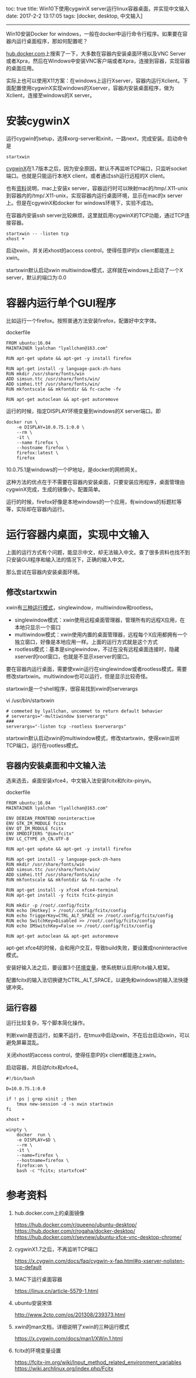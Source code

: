 toc: true
title: Win10下使用cygwinX server运行linux容器桌面，并实现中文输入
date: 2017-2-2 13:17:05
tags: [docker, desktop, 中文输入]
 
---
 
Win10安装Docker for windows，一般在docker中运行命令行程序。如果要在容器内运行桌面程序，那如何配置呢？

<!--more-->

[hub.docker.com](hub.docker.com)上搜索了一下，大多数在容器内安装桌面环境以及VNC Server或者Xpra，然后在Windows中安装VNC客户端或者Xpra，连接到容器，实现容器的桌面应用。

实际上也可以使用X11方案：在windows上运行Xserver，容器内运行Xclient。下面配置使用cygwinX实现windows的Xserver，容器内安装桌面程序，做为Xclient，连接至windows的X server。

# 安装cygwinX

运行cygwin的setup，选择xorg-server和xinit，一路next，完成安装。启动命令是

```
startxwin
```

[cygwinX](https://x.cygwin.com/)在1.7版本之后，因为安全原因，默认不再监听TCP端口，只监听socket端口。也就是只能运行本地X client，或者通过ssh运行远程的X client。

也有[资料](https://linux.cn/article-5579-1.html)说明，mac上安装x server，容器运行时可以映射mac的/tmp/.X11-unix到容器内的/tmp/.X11-unix，实现容器内运行桌面环境，显示在mac的x server上。但是在cgywinX和docker for windows环境下，实验不成功。

在容器内安装ssh server比较麻烦，这里就启用cygwinX的TCP功能，通过TCP连接容器。

```
startxwin -- -listen tcp
xhost +  
```

启动xwin，并关闭xhost的access control，使得任意IP的x client都能连上xwin。

startxwin默认启动xwin multiwindow模式，这样就在windows上启动了一个X server，默认的端口为:0.0

# 容器内运行单个GUI程序

比如运行一个firefox。按照普通方法安装firefox，配置好中文字体。

dockerfile

```
FROM ubuntu:16.04
MAINTAINER lyalchan "lyallchan@163.com"

RUN apt-get update && apt-get -y install firefox

RUN apt-get install -y language-pack-zh-hans
RUN mkdir /usr/share/fonts/win
ADD simsun.ttc /usr/share/fonts/win/
ADD simhei.ttf /usr/share/fonts/win/
RUN mkfontscale && mkfontdir && fc-cache -fv

RUN apt-get autoclean && apt-get autoremove
```

运行的时候，指定DISPLAY环境变量到windows的X server端口。即

```
docker run \
    -e DISPLAY=10.0.75.1:0.0 \
    --rm \
    -it \
    --name firefox \
    --hostname firefox \
    firefox:latest \
    firefox
```

10.0.75.1是windows的一个IP地址，是docker的网桥网关。

这种方法的优点在于不需要在容器内安装桌面，只要安装应用程序，桌面管理由cygwinX完成，生成的镜像小，配置简单。

运行的时候，firefox好像是本地windows的一个应用，有windows的标题栏等等，实际却在容器内运行。

# 运行容器内桌面，实现中文输入

上面的运行方式有个问题，能显示中文，却无法输入中文。查了很多资料也找不到只安装GUI程序和输入法的情况下，正确的输入中文。

那么尝试在容器内安装桌面环境。

## 修改startxwin

xwin有[三种运行模式](https://x.cygwin.com/docs/man1/XWin.1.html)，singlewindow，multiwindow和rootless。

- singlewindow模式：xwin使用远程桌面管理器，管理所有的远程X应用，在本地只显示一个窗口
- multiwindow模式：xwin使用内置的桌面管理器，远程每个X应用都拥有一个独立窗口，好像是本地应用一样。上面的运行方式就是这个方式
- rootless模式：基本是singlewindow，不过在没有远程桌面连接时，隐藏xserver的root窗口，也就是不显示xserver的窗口。

要在容器内运行桌面，需要使xwin运行在singlewindow或者rootless模式，需要修改startxwin。multiwindow也可以运行，但是显示比较奇怪。

startxwin是一个shell程序，很容易找到xwin的serverargs

vi /usr/bin/startxwin

```
# commeted by lyallchan, uncommet to return default behavier
# serverargs="-multiwindow $serverargs"
###
serverargs="-listen tcp -rootless $serverargs"
```

startxwin默认启动xwin的multiwindow模式，修改startxwin，使得xwin监听TCP端口，运行在rootless模式。

## 容器内安装桌面和中文输入法

选来选去，桌面安装xfce4，中文输入法安装fcitx和fcitx-pinyin。

dockerfile

```
FROM ubuntu:16.04
MAINTAINER lyalchan "lyallchan@163.com"

ENV DEBIAN_FRONTEND noninteractive
ENV GTK_IM_MODULE fcitx
ENV QT_IM_MODULE fcitx
ENV XMODIFIERS "@im=fcitx"
ENV LC_CTYPE zh_CN.UTF-8

RUN apt-get update && apt-get -y install firefox

RUN apt-get install -y language-pack-zh-hans
RUN mkdir /usr/share/fonts/win
ADD simsun.ttc /usr/share/fonts/win/
ADD simhei.ttf /usr/share/fonts/win/
RUN mkfontscale && mkfontdir && fc-cache -fv

RUN apt-get install -y xfce4 xfce4-terminal
RUN apt-get install -y fcitx fcitx-pinyin

RUN mkdir -p /root/.config/fcitx
RUN echo [Hotkey] > /root/.config/fcitx/config
RUN echo TriggerKey=CTRL_ALT_SPACE >> /root/.config/fcitx/config
RUN echo SwitchKey=Disabled >> /root/.config/fcitx/config
RUN echo IMSwitchKey=False >> /root/.config/fcitx/config

RUN apt-get autoclean && apt-get autoremove
```

apt-get xfce4的时候，会和用户交互，导致build失败，要设置成noninteractive模式。

安装好输入法之后，要设置3个[环境变量](https://fcitx-im.org/wiki/Input_method_related_environment_variables)，使系统默认启用fcitx输入框架。

配置fcitx的输入法切换键为CTRL_ALT_SPACE，以避免和windows的输入法快捷键冲突。

## 运行容器

运行比较复杂，写个脚本简化操作。

判断xwin是否运行，如果不运行，在tmux中启动xwin，不在后台启动xwin，可以避免屏幕混乱。

关闭xhost的access control，使得任意IP的x client都能连上xwin。

启动容器，并启动fcitx和xfce4。

```
#!/bin/bash 

D=10.0.75.1:0.0

if ! ps | grep xinit ; then
    tmux new-session -d -s xwin startxwin
fi

xhost + 

winpty \
    docker  run \
    -e DISPLAY=$D \
    --rm \
    -it \
    --name=firefox \
    --hostname=firefox \
    firefox:on \
    bash -c "fcitx; startxfce4"

```

# 参考资料

1. hub.docker.com上的桌面镜像

    https://hub.docker.com/r/queeno/ubuntu-desktop/
    https://hub.docker.com/r/rogaha/docker-desktop/
    https://hub.docker.com/r/sevnew/ubuntu-xfce-vnc-desktop-chrome/

2. cygwinX1.7之后，不再监听TCP端口

    https://x.cygwin.com/docs/faq/cygwin-x-faq.html#q-xserver-nolisten-tcp-default
    
3. MAC下运行桌面容器

    https://linux.cn/article-5579-1.html
    
4. ubuntu安装宋体

    http://www.2cto.com/os/201308/239373.html
    
5. xwin的man文档，详细说明了xwin的三种运行模式

    https://x.cygwin.com/docs/man1/XWin.1.html
    
6. fcitx的环境变量设置

    https://fcitx-im.org/wiki/Input_method_related_environment_variables
    https://wiki.archlinux.org/index.php/Fcitx

